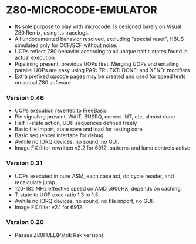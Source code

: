 # Z80-MICROCODE-EMULATOR
+ Its sole purpose to play with microcode. Is designed barely on Visual Z80 Remix, using its tracelogs.
+ All undocumented behavior resolved, excluding "special reset", HBUS simulated only for CCF/SCF without noise.
+ UOPs reflect Z80 behavior according to all unique half t-states found in actual execution
+ Pipelining present, previous UOPs first. Merging UOPs and entailing parallel UOPs are easy using PAR: TRI: EXT: DONE: and XEND: modifiers
+ Extra prefixed opcode pages may be created and used for speed tests on actual Z80 software
### Version 0.46
+ UOPs execution reverted to FreeBasic
+ Pin signaling present, WAIT, BUSRQ, correct INT, etc, almost done
+ Half T-state action, UOP sequences defined freely
+ Basic file import, state save and load for testing core
+ Basic sequencer interface for debug
+ Awhile no IORQ devices, no sound, no GUI.
+ Image FX filter rewritten v2.2 for 6912, patterns and luma controls active
### Version 0.31
+ UOPs executed in pure ASM, each case act, do cycle header, and recalculate jump.
+ 120-182 MHz effective speed on AMD 5900HX, depends on caching.
+ T-state to UOP exec ratio 1.3 to 1.5.
+ Awhile no IORQ devices, no sound, no file import, no GUI.
+ Image FX filter v2.1 for 6912.
### Version 0.20
+ Passes Z80FULL(Patrik Rak version)
